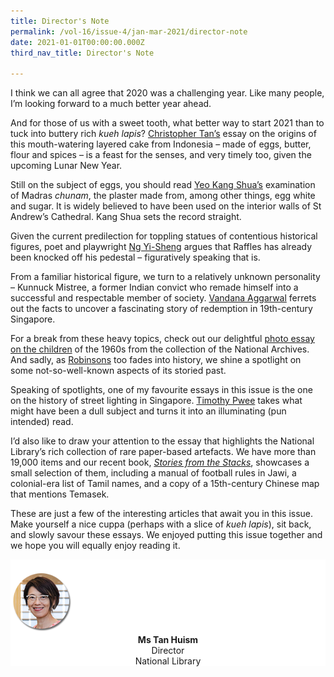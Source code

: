 ```yaml
---
title: Director's Note
permalink: /vol-16/issue-4/jan-mar-2021/director-note
date: 2021-01-01T00:00:00.000Z
third_nav_title: Director's Note

---
```


I think we can all agree that 2020 was a challenging year. Like many people, I’m looking forward to a much better year ahead.


And for those of us with a sweet tooth, what better way to start 2021 than to tuck into buttery rich *kueh lapis*? [Christopher Tan’s](/vol-16/issue-4/jan-mar-2021/kueh-lapis) essay on the origins of this mouth-watering layered cake from Indonesia – made of eggs, butter, flour and spices – is a feast for the senses, and very timely too, given the upcoming Lunar New Year.

Still on the subject of eggs, you should read [Yeo Kang Shua’s](/vol-16/issue-4/jan-mar-2021/st-andrew-cathedral) examination of Madras *chunam*, the plaster made from, among other things, egg white and sugar. It is widely believed to have been used on the interior walls of St Andrew’s Cathedral. Kang Shua sets the record straight.

Given the current predilection for toppling statues of contentious historical figures, poet and playwright [Ng Yi-Sheng](/vol-16/issue-4/jan-mar-2021/raffles) argues that Raffles has already been knocked off his pedestal – figuratively speaking that is.

From a familiar historical figure, we turn to a relatively unknown personality – Kunnuck Mistree, a former Indian convict who remade himself into a successful and respectable member of society. [Vandana Aggarwal](/vol-16/issue-4/jan-mar-2021/kunnuck) ferrets out the facts to uncover a fascinating story of redemption in 19th-century Singapore.

For a break from these heavy topics, check out our delightful [photo essay on the children](/vol-16/issue-4/jan-mar-2021/young-ones) of the 1960s from the collection of the National Archives. And sadly, as [Robinsons](/vol-16/issue-4/jan-mar-2021/robinsons) too fades into history, we shine a spotlight on some not-so-well-known aspects of its storied past.

Speaking of spotlights, one of my favourite essays in this issue is the one on the history of street lighting in Singapore. [Timothy Pwee](/vol-16/issue-4/jan-mar-2021/light) takes what might have been a dull subject and turns it into an illuminating (pun intended) read.

I’d also like to draw your attention to the essay that highlights the National Library’s rich collection of rare paper-based artefacts. We have more than 19,000 items and our recent book, *[Stories from the Stacks](/vol-16/issue-4/jan-mar-2021/stacks)*, showcases a small selection of them, including a manual of football rules in Jawi, a colonial-era list of Tamil names, and a copy of a 15th-century Chinese map that mentions Temasek.

These are just a few of the interesting articles that await you in this issue. Make yourself a nice cuppa (perhaps with a slice of *kueh lapis*), sit back, and slowly savour these essays. We enjoyed putting this issue together and we hope you will equally enjoy reading it.

<div style="background-color: white;">
<br/>
<img src="/images/Vol-16-issue-4/authors/Tan_Huism.png" style="width: 100px; height: 100px;" />
<center><b>Ms Tan Huism</b><br>Director<br>National Library</center>
</div>
